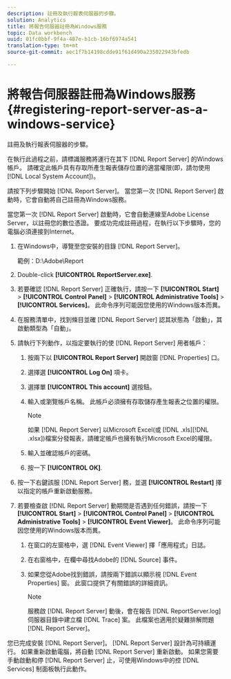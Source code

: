 ```yaml
---
description: 註冊及執行報表伺服器的步驟。
solution: Analytics
title: 將報告伺服器註冊為Windows服務
topic: Data workbench
uuid: 01fc0bbf-9f4a-487e-b1cb-16bf6974a541
translation-type: tm+mt
source-git-commit: aec1f7b14198cdde91f61d490a235022943bfedb

---
```



# 將報告伺服器註冊為Windows服務{#registering-report-server-as-a-windows-service}

註冊及執行報表伺服器的步驟。

在執行此過程之前，請標識服務將運行在其下 [!DNL Report Server] 的Windows帳戶。 請確定此帳戶具有存取所產生報表儲存位置的適當權限(即，請勿使用 [!DNL Local System Account])。

請按下列步驟開始 [!DNL Report Server]。 當您第一次 [!DNL Report Server] 啟動時，它會自動將自己註冊為Windows服務。

當您第一次 [!DNL Report Server] 啟動時，它會自動連線至Adobe License Server，以註冊您的數位憑證。 要成功完成註冊過程，在執行以下步驟時，您的電腦必須連接到Internet。

1. 在Windows中，導覽至您安裝的目錄 [!DNL Report Server]。

   範例：D:\Adobe\Report

1. Double-click **[!UICONTROL ReportServer.exe]**.
1. 若要確認 [!DNL Report Server] 正確執行，請按一下 **[!UICONTROL Start]** > **[!UICONTROL Control Panel]** > **[!UICONTROL Administrative Tools]** > **[!UICONTROL Services]**。 此命令序列可能因您使用的Windows版本而異。
1. 在服務清單中，找到條目並確 [!DNL Report Server] 認其狀態為「啟動」，其啟動類型為「自動」。
1. 請執行下列動作，以指定要執行的使 [!DNL Report Server] 用者帳戶：

   1. 按兩下以 **[!UICONTROL Report Server]** 開啟窗 [!DNL Properties] 口。

   1. 選擇選 **[!UICONTROL Log On]** 項卡。
   1. 選擇單 **[!UICONTROL This account]** 選按鈕。
   1. 輸入或瀏覽帳戶名稱。 此帳戶必須擁有存取儲存產生報表之位置的權限。

      >[!NOTE]
      >
      >如果 [!DNL Report Server] 以Microsoft Excel(或 [!DNL .xls][!DNL .xlsx])檔案分發報表，請確定帳戶也擁有執行Microsoft Excel的權限。

   1. 輸入並確認帳戶的密碼。
   1. 按一下 **[!UICONTROL OK]**.

1. 按一下右鍵該服 [!DNL Report Server] 務，並選 **[!UICONTROL Restart]** 擇以指定的帳戶重新啟動服務。
1. 若要檢查啟 [!DNL Report Server] 動期間是否遇到任何錯誤，請按一下 **[!UICONTROL Start]** > **[!UICONTROL Control Panel]** > **[!UICONTROL Administrative Tools]** > **[!UICONTROL Event Viewer]**。 此命令序列可能因您使用的Windows版本而異。

   1. 在窗口的左窗格中，選 [!DNL Event Viewer] 擇「應用程式」日誌。
   1. 在右窗格中，在欄中尋找Adobe的 [!DNL Source] 事件。
   1. 如果您從Adobe找到錯誤，請按兩下錯誤以顯示視 [!DNL Event Properties] 窗。 此窗口提供了有關錯誤的詳細資訊。

      >[!NOTE]
      >
      >服務啟 [!DNL Report Server] 動後，會在報告 [!DNL ReportServer.log] 伺服器目錄中建立檔 [!DNL Trace] 案。 此檔案也適用於疑難排解問題 [!DNL Report Server]。

您已完成安裝 [!DNL Report Server]。 [!DNL Report Server] 設計為可持續運行。 如果重新啟動電腦，將自動 [!DNL Report Server] 重新啟動。 如果您需要手動啟動和停 [!DNL Report Server] 止，可使用Windows中的控 [!DNL Services] 制面板執行此動作。
